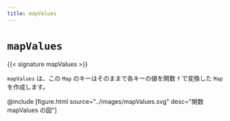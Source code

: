 ```yaml
---
title: mapValues
---
```


# `mapValues`

{{< signature mapValues >}}

`mapValues` は、この `Map` のキーはそのままで各キーの値を関数 `f` で変換した `Map` を作成します。

@include [figure.html source="../images/mapValues.svg" desc="関数 mapValues の図"]
